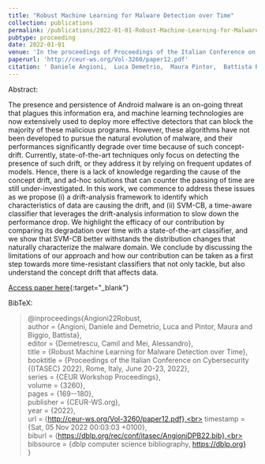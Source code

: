 ```yaml
---
title: "Robust Machine Learning for Malware Detection over Time"
collection: publications
permalink: /publications/2022-01-01-Robust-Machine-Learning-for-Malware-Detection-over-Time
pubtype: proceeding
date: 2022-01-01
venue: 'In the proceedings of Proceedings of the Italian Conference on Cybersecurity (ITASEC 2022), Rome, Italy, June 20-23, 2022'
paperurl: 'http://ceur-ws.org/Vol-3260/paper12.pdf'
citation: ' Daniele Angioni,  Luca Demetrio,  Maura Pintor,  Battista Biggio, &quot;Robust Machine Learning for Malware Detection over Time.&quot; In the proceedings of Proceedings of the Italian Conference on Cybersecurity (ITASEC 2022), Rome, Italy, June 20-23, 2022, 2022.'
---
```

Abstract:

The presence and persistence of Android malware is an on-going threat that plagues this information era, and machine learning technologies are now extensively used to deploy more effective detectors that can block the majority of these malicious programs. However, these algorithms have not been developed to pursue the natural evolution of malware, and their performances significantly degrade over time because of such concept-drift. Currently, state-of-the-art techniques only focus on detecting the presence of such drift, or they address it by relying on frequent updates of models. Hence, there is a lack of knowledge regarding the cause of the concept drift, and ad-hoc solutions that can counter the passing of time are still under-investigated. In this work, we commence to address these issues as we propose (i) a drift-analysis framework to identify which characteristics of data are causing the drift, and (ii) SVM-CB, a time-aware classifier that leverages the drift-analysis information to slow down the performance drop. We highlight the efficacy of our contribution by comparing its degradation over time with a state-of-the-art classifier, and we show that SVM-CB better withstands the distribution changes that naturally characterize the malware domain. We conclude by discussing the limitations of our approach and how our contribution can be taken as a first step towards more time-resistant classifiers that not only tackle, but also understand the concept drift that affects data.

[Access paper here](http://ceur-ws.org/Vol-3260/paper12.pdf){:target="_blank"}

BibTeX: 
>@inproceedings{Angioni22Robust,<br>    author = {Angioni, Daniele and Demetrio, Luca and Pintor, Maura and Biggio, Battista},<br>    editor = {Demetrescu, Camil and Mei, Alessandro},<br>    title = {Robust Machine Learning for Malware Detection over Time},<br>    booktitle = {Proceedings of the Italian Conference on Cybersecurity {(ITASEC} 2022), Rome, Italy, June 20-23, 2022},<br>    series = {CEUR Workshop Proceedings},<br>    volume = {3260},<br>    pages = {169--180},<br>    publisher = {CEUR-WS.org},<br>    year = {2022},<br>    url = {http://ceur-ws.org/Vol-3260/paper12.pdf},<br>    timestamp = {Sat, 05 Nov 2022 00:03:03 +0100},<br>    biburl = {https://dblp.org/rec/conf/itasec/AngioniDPB22.bib},<br>    bibsource = {dblp computer science bibliography, https://dblp.org}<br>}<br>